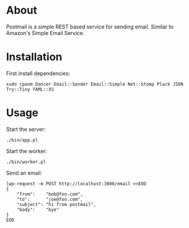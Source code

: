 # About

Postmail is a simple REST based service for sending email. Similar to Amazon's
Simple Email Service.

# Installation

First install dependencies:

    sudo cpanm Dancer Email::Sender Email::Simple Net::Stomp Plack JSON Try::Tiny YAML::XS

# Usage

Start the server:

    ./bin/app.pl

Start the worker:

    ./bin/worker.pl

Send an email:

    lwp-request -m POST http://localhost:3000/email <<EOD
    {
        "from":    "bob@foo.com",
        "to":      "joe@foo.com",
        "subject": "hi from postmail",
        "body":    "bye"
    }
    EOD
